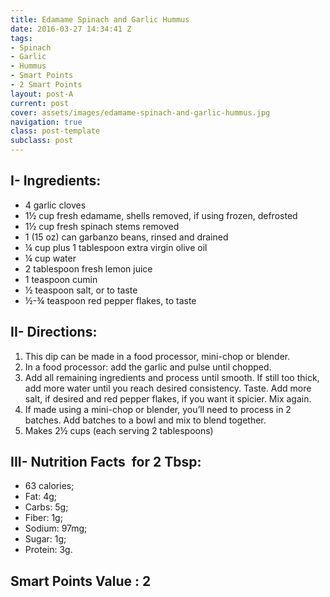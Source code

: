 ```yaml
---
title: Edamame Spinach and Garlic Hummus
date: 2016-03-27 14:34:41 Z
tags:
- Spinach
- Garlic
- Hummus
- Smart Points
- 2 Smart Points
layout: post-A
current: post
cover: assets/images/edamame-spinach-and-garlic-hummus.jpg
navigation: true
class: post-template
subclass: post
---
```


## I- Ingredients:

* 4 garlic cloves
* 1½ cup fresh edamame, shells removed, if using frozen, defrosted
* 1½ cup fresh spinach stems removed
* 1 (15 oz) can garbanzo beans, rinsed and drained
* ¼ cup plus 1 tablespoon extra virgin olive oil
* ¼ cup water
* 2 tablespoon fresh lemon juice
* 1 teaspoon cumin
* ½ teaspoon salt, or to taste
* ½-¾ teaspoon red pepper flakes, to taste

## II- Directions:

1. This dip can be made in a food processor, mini-chop or blender.
1. In a food processor: add the garlic and pulse until chopped.
1. Add all remaining ingredients and process until smooth. If still too thick, add more water until you reach desired consistency. Taste. Add more salt, if desired and red pepper flakes, if you want it spicier. Mix again.
1. If made using a mini-chop or blender, you’ll need to process in 2 batches. Add batches to a bowl and mix to blend together.
1. Makes 2½ cups (each serving 2 tablespoons)

## III- Nutrition Facts  for 2 Tbsp:

* 63 calories;
* Fat: 4g;
* Carbs: 5g;
* Fiber: 1g;
* Sodium: 97mg;
* Sugar: 1g;
* Protein: 3g.

## Smart Points Value : 2
